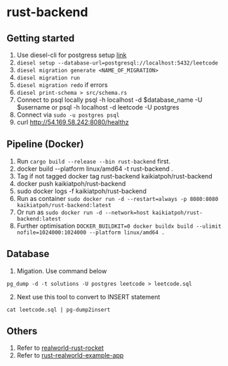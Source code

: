 # rust-backend
## Getting started
1. Use diesel-cli for postgress setup [link](https://genekuo.medium.com/creating-a-rest-api-in-rust-with-persistence-rust-rocket-and-diesel-a4117d400104)
2. `diesel setup --database-url=postgresql://localhost:5432/leetcode`
3. `diesel migration generate <NAME_OF_MIGRATION>`
4. `diesel migration run`
4. `diesel migration redo` if errors
5. `diesel print-schema > src/schema.rs`
6. Connect to psql locally psql -h localhost -d $database_name -U $username or psql -h localhost -d leetcode -U postgres
7. Connect via `sudo -u postgres psql`
8. curl http://54.169.58.242:8080/healthz

## Pipeline (Docker)
1. Run `cargo build --release --bin rust-backend` first.
2. docker build --platform linux/amd64 -t rust-backend .
3. Tag if not tagged docker tag rust-backend kaikiatpoh/rust-backend
4. docker push kaikiatpoh/rust-backend
5. sudo docker logs -f kaikiatpoh/rust-backend
6. Run as container `sudo docker run -d --restart=always -p 8080:8080 kaikiatpoh/rust-backend:latest`
7. Or run as `sudo docker run -d --network=host kaikiatpoh/rust-backend:latest`
8. Further optimisation `DOCKER_BUILDKIT=0 docker buildx build --ulimit nofile=1024000:1024000 --platform linux/amd64 .`

## Database
1. Migation. Use command below
```
pg_dump -d -t solutions -U postgres leetcode > leetcode.sql
```
2. Next use this tool to convert to INSERT statement
```
cat leetcode.sql | pg-dump2insert
```

## Others
1. Refer to [realworld-rust-rocket](https://github.com/TatriX/realworld-rust-rocket)
1. Refer to [rust-realworld-example-app](https://github.com/navinkumarr/rust-realworld-example-app/tree/master/src)
